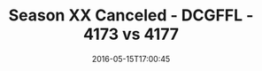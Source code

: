 ---
title: Season XX Canceled - DCGFFL - 4173 vs 4177
teams_score:
- team: 4173
  score:
- team: 4177
  score: 12
mvp: ''
game-ball: ''
sportsperson: ''
season: 12
week:
date: '2016-05-15T17:00:45'
pageid: season-12-playoffs-may-15-2016-4173-vs-4177
---